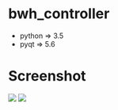 # bwh_controller
- python => 3.5
- pyqt => 5.6

# Screenshot
![](http://ozhtfx691.bkt.clouddn.com/1521792119%281%29.png)
![](http://ozhtfx691.bkt.clouddn.com/1521791893%281%29.png)
